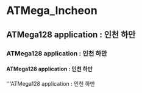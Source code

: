 # ATMega_Incheon
## ATMega128 application : 인천 하만 
### ATMega128 application : 인천 하만 
#### ATMega128 application : 인천 하만 
'''ATMega128 application : 인천 하만 
